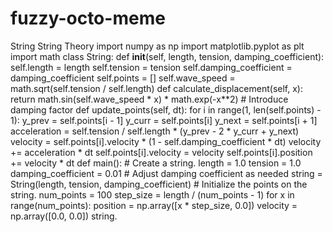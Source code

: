 # fuzzy-octo-meme
String
String Theory import numpy as np import matplotlib.pyplot as plt import math class String: def __init__(self, length, tension, damping_coefficient): self.length = length self.tension = tension self.damping_coefficient = damping_coefficient self.points = [] self.wave_speed = math.sqrt(self.tension / self.length) def calculate_displacement(self, x): return math.sin(self.wave_speed * x) * math.exp(-x**2) # Introduce damping factor def update_points(self, dt): for i in range(1, len(self.points) - 1): y_prev = self.points[i - 1] y_curr = self.points[i] y_next = self.points[i + 1] acceleration = self.tension / self.length * (y_prev - 2 * y_curr + y_next) velocity = self.points[i].velocity * (1 - self.damping_coefficient * dt) velocity += acceleration * dt self.points[i].velocity = velocity self.points[i].position += velocity * dt def main(): # Create a string. length = 1.0 tension = 1.0 damping_coefficient = 0.01 # Adjust damping coefficient as needed string = String(length, tension, damping_coefficient) # Initialize the points on the string. num_points = 100 step_size = length / (num_points - 1) for x in range(num_points): position = np.array([x * step_size, 0.0]) velocity = np.array([0.0, 0.0]) string.

